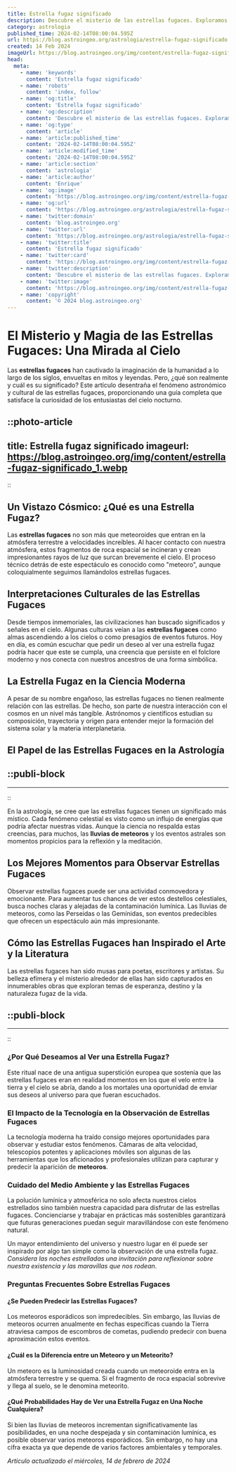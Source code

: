 ```yaml
---
title: Estrella fugaz significado
description: Descubre el misterio de las estrellas fugaces. Exploramos su significado y cómo han inspirado a culturas a través del tiempo.
category: astrologia
published_time: 2024-02-14T08:00:04.595Z
url: https://blog.astroingeo.org/astrologia/estrella-fugaz-significado
created: 14 Feb 2024
imageUrl: https://blog.astroingeo.org/img/content/estrella-fugaz-significado_1.webp
head:
  meta:
    - name: 'keywords'
      content: 'Estrella fugaz significado'
    - name: 'robots'
      content: 'index, follow'
    - name: 'og:title'
      content: 'Estrella fugaz significado'
    - name: 'og:description'
      content: 'Descubre el misterio de las estrellas fugaces. Exploramos su significado y cómo han inspirado a culturas a través del tiempo.'
    - name: 'og:type'
      content: 'article'
    - name: 'article:published_time'
      content: '2024-02-14T08:00:04.595Z'
    - name: 'article:modified_time'
      content: '2024-02-14T08:00:04.595Z'
    - name: 'article:section'
      content: 'astrologia'
    - name: 'article:author'
      content: 'Enrique'
    - name: 'og:image'
      content: 'https://blog.astroingeo.org/img/content/estrella-fugaz-significado_1.webp'
    - name: 'og:url'
      content: 'https://blog.astroingeo.org/astrologia/estrella-fugaz-significado'
    - name: 'twitter:domain'
      content: 'blog.astroingeo.org'
    - name: 'twitter:url'
      content: 'https://blog.astroingeo.org/astrologia/estrella-fugaz-significado'
    - name: 'twitter:title'
      content: 'Estrella fugaz significado'
    - name: 'twitter:card'
      content: 'https://blog.astroingeo.org/img/content/estrella-fugaz-significado_1.webp'
    - name: 'twitter:description'
      content: 'Descubre el misterio de las estrellas fugaces. Exploramos su significado y cómo han inspirado a culturas a través del tiempo.'
    - name: 'twitter:image'
      content: 'https://blog.astroingeo.org/img/content/estrella-fugaz-significado_1.webp'
    - name: 'copyright'
      content: '© 2024 blog.astroingeo.org'
---
```

# El Misterio y Magia de las Estrellas Fugaces: Una Mirada al Cielo

Las **estrellas fugaces** han cautivado la imaginación de la humanidad a lo largo de los siglos, envueltas en mitos y leyendas. Pero, ¿qué son realmente y cuál es su significado? Este artículo desentraña el fenómeno astronómico y cultural de las estrellas fugaces, proporcionando una guía completa que satisface la curiosidad de los entusiastas del cielo nocturno.


::photo-article
---
title: Estrella fugaz significado
imageurl: https://blog.astroingeo.org/img/content/estrella-fugaz-significado_1.webp
---
::



## Un Vistazo Cósmico: ¿Qué es una Estrella Fugaz?

Las **estrellas fugaces** no son más que meteoroides que entran en la atmósfera terrestre a velocidades increíbles. Al hacer contacto con nuestra atmósfera, estos fragmentos de roca espacial se incineran y crean impresionantes rayos de luz que surcan brevemente el cielo. El proceso técnico detrás de este espectáculo es conocido como "meteoro", aunque coloquialmente seguimos llamándolos estrellas fugaces.

## Interpretaciones Culturales de las Estrellas Fugaces

Desde tiempos inmemoriales, las civilizaciones han buscado significados y señales en el cielo. Algunas culturas veían a las **estrellas fugaces** como almas ascendiendo a los cielos o como presagios de eventos futuros. Hoy en día, es común escuchar que pedir un deseo al ver una estrella fugaz podría hacer que este se cumpla, una creencia que persiste en el folclore moderno y nos conecta con nuestros ancestros de una forma simbólica.

## La Estrella Fugaz en la Ciencia Moderna

A pesar de su nombre engañoso, las estrellas fugaces no tienen realmente relación con las estrellas. De hecho, son parte de nuestra interacción con el cosmos en un nivel más tangible. Astrónomos y científicos estudian su composición, trayectoria y origen para entender mejor la formación del sistema solar y la materia interplanetaria.

## El Papel de las Estrellas Fugaces en la Astrología


  ::publi-block
  ---
  ---
  ::
  
  

En la astrología, se cree que las estrellas fugaces tienen un significado más místico. Cada fenómeno celestial es visto como un influjo de energías que podría afectar nuestras vidas. Aunque la ciencia no respalda estas creencias, para muchos, las **lluvias de meteoros** y los eventos astrales son momentos propicios para la reflexión y la meditación.

## Los Mejores Momentos para Observar Estrellas Fugaces

Observar estrellas fugaces puede ser una actividad conmovedora y emocionante. Para aumentar tus chances de ver estos destellos celestiales, busca noches claras y alejadas de la contaminación lumínica. Las lluvias de meteoros, como las Perseidas o las Gemínidas, son eventos predecibles que ofrecen un espectáculo aún más impresionante.

## Cómo las Estrellas Fugaces han Inspirado el Arte y la Literatura

Las estrellas fugaces han sido musas para poetas, escritores y artistas. Su belleza efímera y el misterio alrededor de ellas han sido capturados en innumerables obras que exploran temas de esperanza, destino y la naturaleza fugaz de la vida.


  ::publi-block
  ---
  ---
  ::
  
  

### ¿Por Qué Deseamos al Ver una Estrella Fugaz?

Este ritual nace de una antigua superstición europea que sostenía que las estrellas fugaces eran en realidad momentos en los que el velo entre la tierra y el cielo se abría, dando a los mortales una oportunidad de enviar sus deseos al universo para que fueran escuchados.

### El Impacto de la Tecnología en la Observación de Estrellas Fugaces

La tecnología moderna ha traído consigo mejores oportunidades para observar y estudiar estos fenómenos. Cámaras de alta velocidad, telescopios potentes y aplicaciones móviles son algunas de las herramientas que los aficionados y profesionales utilizan para capturar y predecir la aparición de **meteoros**.

### Cuidado del Medio Ambiente y las Estrellas Fugaces

La polución lumínica y atmosférica no solo afecta nuestros cielos estrellados sino también nuestra capacidad para disfrutar de las estrellas fugaces. Concienciarse y trabajar en prácticas más sostenibles garantizará que futuras generaciones puedan seguir maravillándose con este fenómeno natural.

Un mayor entendimiento del universo y nuestro lugar en él puede ser inspirado por algo tan simple como la observación de una estrella fugaz. *Considera las noches estrelladas una invitación para reflexionar sobre nuestra existencia y las maravillas que nos rodean*.

### Preguntas Frecuentes Sobre Estrellas Fugaces

#### ¿Se Pueden Predecir las Estrellas Fugaces?

Los meteoros esporádicos son impredecibles. Sin embargo, las lluvias de meteoros ocurren anualmente en fechas específicas cuando la Tierra atraviesa campos de escombros de cometas, pudiendo predecir con buena aproximación estos eventos.

#### ¿Cuál es la Diferencia entre un Meteoro y un Meteorito?

Un meteoro es la luminosidad creada cuando un meteoroide entra en la atmósfera terrestre y se quema. Si el fragmento de roca espacial sobrevive y llega al suelo, se le denomina meteorito.

#### ¿Qué Probabilidades Hay de Ver una Estrella Fugaz en Una Noche Cualquiera?

Si bien las lluvias de meteoros incrementan significativamente las posibilidades, en una noche despejada y sin contaminación lumínica, es posible observar varios meteoros esporádicos. Sin embargo, no hay una cifra exacta ya que depende de varios factores ambientales y temporales.

_Artículo actualizado el miércoles, 14 de febrero de 2024_